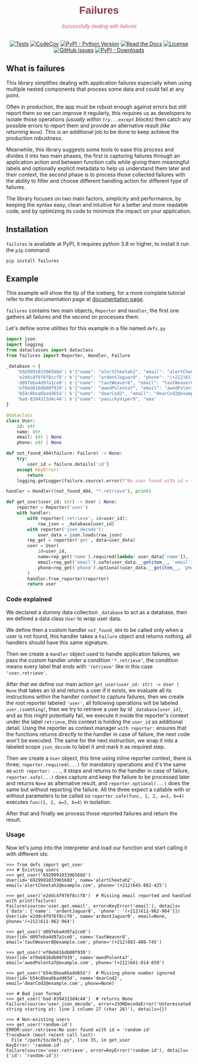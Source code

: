 <div id="readme_header" style="text-align: center">
<h1 style="color: #913946ff; font-family: Candara, sans-serif;">Failures</h1>
<p style="color: #bf6572; font-family: Candara, sans-serif; font-style: italic">Successfully dealing with failures</p>
<br/>
<a href="https://github.com/mediadnan/Failures/actions/workflows/tests.yml" target="_blank"><img src="https://github.com/mediadnan/Failures/actions/workflows/tests.yml/badge.svg" alt="Tests"/></a>
<a href="https://codecov.io/gh/mediadnan/Failures" target="_blank"><img src="https://codecov.io/gh/mediadnan/Failures/branch/main/graph/badge.svg?token=E58PJ3OFME" alt="CodeCov"/></a>
<a href="https://www.python.org/downloads/" target="_blank"><img src="https://img.shields.io/pypi/pyversions/failures" alt="PyPI - Python Version"/></a>
<a href="https://failures.readthedocs.io/" target="_blank"><img alt="Read the Docs" src="https://img.shields.io/readthedocs/failures"></a>
<a href="https://en.wikipedia.org/wiki/MIT_License" target="_blank"><img src="https://img.shields.io/github/license/mediadnan/failures" alt="License"/></a>
<a href="https://github.com/mediadnan/Failures/issues" target="_blank"><img src="https://img.shields.io/github/issues/mediadnan/failures" alt="GitHub issues" /></a>
<a href="https://pypi.org/project/failures/" target="_blank"><img alt="PyPI - Downloads" src="https://img.shields.io/pypi/dm/failures"></a>
</div>

## What is failures
This library simplifies dealing with application failures especially when using multiple nested components
that process some data and could fail at any point.

Often in production, the app must be robust enough against errors but still report them so we can improve it regularly,
this requires us as developers to isolate those operations _(usually within ``try...except`` blocks)_ then catch
any possible errors to report them and provide an alternative result _(like returning ``None``)_.
This is an additional job to be done to keep achieve the production robustness.

Meanwhile, this library suggests some tools to ease this process and divides it into two main phases, 
the first is capturing failures through an application action and between function calls while giving them
meaningful labels and optionally explicit metadata to help us understand them later and their context,
the second phase is to process those collected failures with the ability to filter and choose different
handling action for different type of failures.

The library focuses on two main factors, simplicity and performance, by keeping the syntax easy, clean and intuitive
for a better and more readable code, and by optimizing its code to minimize the impact on your application.

## Installation
``failures`` is available at PyPI, it requires python 3.8 or higher, to install it run the ``pip`` command:

```shell
pip install failures
```

## Example
This example will show the tip of the iceberg, for a more complete tutorial refer to the documentation page at
[documentation page](https://failures.readthedocs.org).

``failures`` contains two main objects, ``Reporter`` and ``Handler``, the first one gathers all failures and the second
on processes them.

Let's define some utilities for this example in a file named ``defs.py``

````python
import json
import logging
from dataclasses import dataclass
from failures import Reporter, Handler, Failure

_database = {
    '692999103396568d': b'{"name": "alertCheetah2", "email": "alertCheetah2@example.com", "phone": "(+212)645-882-425"}',
    'e2ddc4f976f8ccf8': b'{"name": "ardentJaguar0", "phone": "(+212)611-962-964"}',
    'd097eba4d97a1ce0': b'{"name": "tautWeaver8", "email": "tautWeaver8@example.com", "phone": "(+212)683-480-745"}',
    'ef0eb816db00f939': b'{"name": "awedPolenta7", "email": "awedPolenta7@example.com", "phone": "(+212)641-014-059"}',
    'b54c8bea6badd65d': b'{"name": "dearCod2", "email": "dearCod2@example.com", "website": "www.dearCod2.example.com"}',
    'bad-8394313d4c44': b'{"name": "panickyViper9", "ema'
}

@dataclass
class User:
    id: str
    name: str
    email: str | None
    phone: str | None

def not_found_404(failure: Failure) -> None:
    try:
        user_id = failure.details['id']
    except KeyError:
        return
    logging.getLogger(failure.source).error(f"No user found with id = {user_id!r}", exc_info=failure.error)

handler = Handler((not_found_404, "*.retrieve"), print)

def get_user(user_id: str) -> User | None:
    reporter = Reporter('user')
    with handler:
        with reporter('retrieve', id=user_id):
            raw_json = _database[user_id]
        with reporter('json_decode'):
            user_data = json.loads(raw_json)
        rep_get = reporter('get', data=user_data)
        user = User(
            id=user_id,
            name=rep_get('name').required(lambda: user_data['name']),
            email=rep_get('email').safe(user_data.__getitem__, 'email'),
            phone=rep_get('phone').optional(user_data.__getitem__, 'phone')
        )
        handler.from_reporter(reporter)
        return user
````

### Code explained
We declared a dummy data collection ``_database`` to act as a database, then we defined a data class ``User``
to wrap user data.

We define then a custom handler ``not_found_404`` to be called only when a user is not found, this handler takes
a ``Failure`` object and returns nothing, all handlers should have this same signature.

Then we create a ``Handler`` object used to handle application failures, we pass the custom handler under a condition
``'*.retrieve'``, the condition means every label that ends with ``'retrieve'`` like in this case ``'user.retrieve'``. 

After that we define our main action ``get_user(user_id: str) -> User | None`` that takes an id and returns a user if
it exists, we evaluate all its instructions within the handler context to capture failures, then we create the root
reporter labeled ``'user'``, all following operations will be labeled ``user.(somthing)``, then we try to retrieve
a user by id ``_database[user_id]``, and as this might potentially fail, we execute it inside the reporter's context
under the label ``retrieve``, this context is holding the ``user_id`` as additional detail.
Using the reporter as context manager ``with reporter:`` ensures that the functions returns directly to the handler in 
case of failure, the next code won't be executed.
The same for the next instruction, we wrap it into a labeled scope ``json_decode`` to label it and mark it as required
step.

Then we create a ``User`` object, this time using inline reporter context, there is three; ``reporter.required(...)``
for mandatory operations and it's the same as ``with reporter: ...``, it stops and returns to the handler in case 
of failure, ``reporter.safe(...)`` does capture and keep the failure to be processed later and returns ``None`` as 
alternative result, and ``reporter.optional(...)`` does the same but without reporting the failure.
All the three expect a callable with or without parameters to be called so ``reporter.safe(func, 1, 2, a=3, b=4)``
executes ``func(1, 2, a=3, b=4)`` in isolation.

After that and finally we process those reported failures and return the result.

### Usage
Now let's jump into the interpreter and load our function and start calling it with different ids:

````pycon
>>> from defs import get_user
>>> # Existing users
>>> get_user('692999103396568d')
User(id='692999103396568d', name='alertCheetah2', email='alertCheetah2@example.com', phone='(+212)645-882-425')

>>> get_user('e2ddc4f976f8ccf8')  # Missing email reported and handled with print(failure)
Failure(source='user.get.email', error=KeyError('email'), details={'data': {'name': 'ardentJaguar0', 'phone': '(+212)611-962-964'}})
User(id='e2ddc4f976f8ccf8', name='ardentJaguar0', email=None, phone='(+212)611-962-964')

>>> get_user('d097eba4d97a1ce0')
User(id='d097eba4d97a1ce0', name='tautWeaver8', email='tautWeaver8@example.com', phone='(+212)683-480-745')

>>> get_user('ef0eb816db00f939')
User(id='ef0eb816db00f939', name='awedPolenta7', email='awedPolenta7@example.com', phone='(+212)641-014-059')

>>> get_user('b54c8bea6badd65d')  # Missing phone number ignored
User(id='b54c8bea6badd65d', name='dearCod2', email='dearCod2@example.com', phone=None)

>>> # Bad json format
>>> get_user('bad-8394313d4c44')  # returns None
Failure(source='user.json_decode', error=JSONDecodeError('Unterminated string starting at: line 1 column 27 (char 26)'), details={})

>>> # Non-existing users
>>> get_user('random-id')
ERROR:user.retrieve:No user found with id = 'random-id'
Traceback (most recent call last):
  File "/path/to/defs.py", line 35, in get_user
KeyError: 'random-id'
Failure(source='user.retrieve', error=KeyError('random-id'), details={'id': 'random-id'})

````
